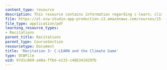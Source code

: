 ```yaml
---
content_type: resource
description: This resource contains information regarding c-learn; climate game prep.
file: https://ol-ocw-studio-app-production.s3.amazonaws.com/courses/15-031j-energy-decisions-markets-and-policies-spring-2012/97d1c869a48aff6de133c48b341029fb_MIT15_031JS12_rec3.pdf
file_type: application/pdf
learning_resource_types:
- Recitations
parent_title: Recitations
parent_type: CourseSection
resourcetype: Document
title: 'Recitation 3: C-LEARN and the Climate Game'
type: OCWFile
uid: 97d1c869-a48a-ff6d-e133-c48b341029fb
---
```

